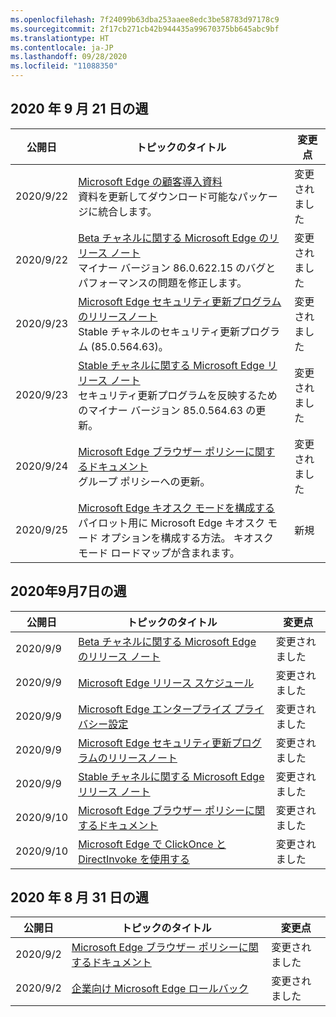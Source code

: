 ```yaml
---
ms.openlocfilehash: 7f24099b63dba253aaee8edc3be58783d97178c9
ms.sourcegitcommit: 2f17cb271cb42b944435a99670375bb645abc9bf
ms.translationtype: HT
ms.contentlocale: ja-JP
ms.lasthandoff: 09/28/2020
ms.locfileid: "11088350"
---
```

<!-- This file is generated automatically each week. Changes made to this file will be overwritten.-->




## 2020 年 9 月 21 日の週


| 公開日 |トピックのタイトル | 変更点 |
|------|------------|--------|
| 2020/9/22 | [Microsoft Edge の顧客導入資料](/DeployEdge/microsoft-edge-customer-adoption-kit)<br>資料を更新してダウンロード可能なパッケージに統合します。 | 変更されました |
| 2020/9/22 | [Beta チャネルに関する Microsoft Edge のリリース ノート](/DeployEdge/microsoft-edge-relnote-beta-channel)<br>マイナー バージョン 86.0.622.15 のバグとパフォーマンスの問題を修正します。 | 変更されました |
| 2020/9/23 | [Microsoft Edge セキュリティ更新プログラムのリリースノート](/DeployEdge/microsoft-edge-relnotes-security)<br>Stable チャネルのセキュリティ更新プログラム (85.0.564.63)。 | 変更されました |
| 2020/9/23 | [Stable チャネルに関する Microsoft Edge リリース ノート](/DeployEdge/microsoft-edge-relnote-stable-channel)<br>セキュリティ更新プログラムを反映するためのマイナー バージョン 85.0.564.63 の更新。 | 変更されました |
| 2020/9/24 | [Microsoft Edge ブラウザー ポリシーに関するドキュメント](/DeployEdge/microsoft-edge-policies)<br>グループ ポリシーへの更新。 | 変更されました |
| 2020/9/25 | [Microsoft Edge キオスク モードを構成する](/DeployEdge/microsoft-edge-configure-kiosk-mode)<br>パイロット用に Microsoft Edge キオスク モード オプションを構成する方法。 キオスク モード ロードマップが含まれます。 | 新規 |


## 2020年9月7日の週


| 公開日 |トピックのタイトル | 変更点 |
|------|------------|--------|
| 2020/9/9 | [Beta チャネルに関する Microsoft Edge のリリース ノート](/DeployEdge/microsoft-edge-relnote-beta-channel) | 変更されました |
| 2020/9/9 | [Microsoft Edge リリース スケジュール](/DeployEdge/microsoft-edge-release-schedule) | 変更されました |
| 2020/9/9 | [Microsoft Edge エンタープライズ プライバシー設定](/DeployEdge/microsoft-edge-enterprise-privacy-settings) | 変更されました |
| 2020/9/9 | [Microsoft Edge セキュリティ更新プログラムのリリースノート](/DeployEdge/microsoft-edge-relnotes-security) | 変更されました |
| 2020/9/9 | [Stable チャネルに関する Microsoft Edge リリース ノート](/DeployEdge/microsoft-edge-relnote-stable-channel) | 変更されました |
| 2020/9/10 | [Microsoft Edge ブラウザー ポリシーに関するドキュメント](/DeployEdge/microsoft-edge-policies) | 変更されました |
| 2020/9/10 | [Microsoft Edge で ClickOnce と DirectInvoke を使用する](/DeployEdge/edge-learn-more-co-di) | 変更されました |


## 2020 年 8 月 31 日の週


| 公開日 |トピックのタイトル | 変更点 |
|------|------------|--------|
| 2020/9/2 | [Microsoft Edge ブラウザー ポリシーに関するドキュメント](/DeployEdge/microsoft-edge-policies) | 変更されました |
| 2020/9/2 | [企業向け Microsoft Edge ロールバック](/DeployEdge/edge-learnmore-rollback) | 変更されました |